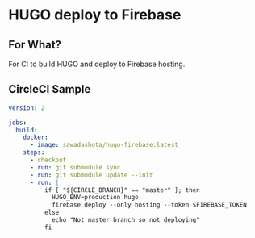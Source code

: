 # HUGO deploy to Firebase

## For What?
For CI to build HUGO and deploy to Firebase hosting.

## CircleCI Sample
```yml:.circleci/config.yml
version: 2

jobs:
  build:
    docker:
      - image: sawadashota/hugo-firebase:latest
    steps:
      - checkout
      - run: git submodule sync
      - run: git submodule update --init
      - run: |
          if [ "${CIRCLE_BRANCH}" == "master" ]; then
            HUGO_ENV=production hugo
            firebase deploy --only hosting --token $FIREBASE_TOKEN
          else
            echo "Not master branch so not deploying"
          fi
```
